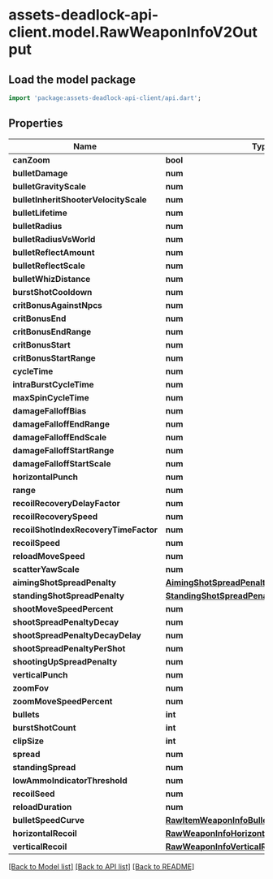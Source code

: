 # assets-deadlock-api-client.model.RawWeaponInfoV2Output

## Load the model package
```dart
import 'package:assets-deadlock-api-client/api.dart';
```

## Properties
Name | Type | Description | Notes
------------ | ------------- | ------------- | -------------
**canZoom** | **bool** |  | [optional] 
**bulletDamage** | **num** |  | [optional] 
**bulletGravityScale** | **num** |  | [optional] 
**bulletInheritShooterVelocityScale** | **num** |  | [optional] 
**bulletLifetime** | **num** |  | [optional] 
**bulletRadius** | **num** |  | [optional] 
**bulletRadiusVsWorld** | **num** |  | [optional] 
**bulletReflectAmount** | **num** |  | [optional] 
**bulletReflectScale** | **num** |  | [optional] 
**bulletWhizDistance** | **num** |  | [optional] 
**burstShotCooldown** | **num** |  | [optional] 
**critBonusAgainstNpcs** | **num** |  | [optional] 
**critBonusEnd** | **num** |  | [optional] 
**critBonusEndRange** | **num** |  | [optional] 
**critBonusStart** | **num** |  | [optional] 
**critBonusStartRange** | **num** |  | [optional] 
**cycleTime** | **num** |  | [optional] 
**intraBurstCycleTime** | **num** |  | [optional] 
**maxSpinCycleTime** | **num** |  | [optional] 
**damageFalloffBias** | **num** |  | [optional] 
**damageFalloffEndRange** | **num** |  | [optional] 
**damageFalloffEndScale** | **num** |  | [optional] 
**damageFalloffStartRange** | **num** |  | [optional] 
**damageFalloffStartScale** | **num** |  | [optional] 
**horizontalPunch** | **num** |  | [optional] 
**range** | **num** |  | [optional] 
**recoilRecoveryDelayFactor** | **num** |  | [optional] 
**recoilRecoverySpeed** | **num** |  | [optional] 
**recoilShotIndexRecoveryTimeFactor** | **num** |  | [optional] 
**recoilSpeed** | **num** |  | [optional] 
**reloadMoveSpeed** | **num** |  | [optional] 
**scatterYawScale** | **num** |  | [optional] 
**aimingShotSpreadPenalty** | [**AimingShotSpreadPenalty**](AimingShotSpreadPenalty.md) |  | [optional] 
**standingShotSpreadPenalty** | [**StandingShotSpreadPenalty**](StandingShotSpreadPenalty.md) |  | [optional] 
**shootMoveSpeedPercent** | **num** |  | [optional] 
**shootSpreadPenaltyDecay** | **num** |  | [optional] 
**shootSpreadPenaltyDecayDelay** | **num** |  | [optional] 
**shootSpreadPenaltyPerShot** | **num** |  | [optional] 
**shootingUpSpreadPenalty** | **num** |  | [optional] 
**verticalPunch** | **num** |  | [optional] 
**zoomFov** | **num** |  | [optional] 
**zoomMoveSpeedPercent** | **num** |  | [optional] 
**bullets** | **int** |  | [optional] 
**burstShotCount** | **int** |  | [optional] 
**clipSize** | **int** |  | [optional] 
**spread** | **num** |  | [optional] 
**standingSpread** | **num** |  | [optional] 
**lowAmmoIndicatorThreshold** | **num** |  | [optional] 
**recoilSeed** | **num** |  | [optional] 
**reloadDuration** | **num** |  | [optional] 
**bulletSpeedCurve** | [**RawItemWeaponInfoBulletSpeedCurveV2Output**](RawItemWeaponInfoBulletSpeedCurveV2Output.md) |  | [optional] 
**horizontalRecoil** | [**RawWeaponInfoHorizontalRecoilV2Output**](RawWeaponInfoHorizontalRecoilV2Output.md) |  | [optional] 
**verticalRecoil** | [**RawWeaponInfoVerticalRecoilV2Output**](RawWeaponInfoVerticalRecoilV2Output.md) |  | [optional] 

[[Back to Model list]](../README.md#documentation-for-models) [[Back to API list]](../README.md#documentation-for-api-endpoints) [[Back to README]](../README.md)


